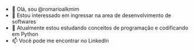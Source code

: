 - 👋 Olá, sou @romarioalkmim
- 👀 Estou interessado em ingressar na area de desenvolvimento de softwares
- 🌱 Atualmente estou estudando conceitos de programação e codificando em Python
- 📫 Você pode me encontrar no LinkedIn 
